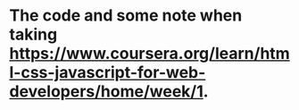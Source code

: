 # The code and some note when taking https://www.coursera.org/learn/html-css-javascript-for-web-developers/home/week/1.
